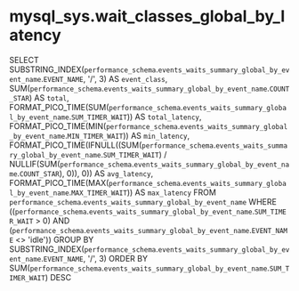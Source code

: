 # mysql_sys.wait_classes_global_by_latency

SELECT 
    SUBSTRING_INDEX(`performance_schema`.`events_waits_summary_global_by_event_name`.`EVENT_NAME`,
            '/',
            3) AS `event_class`,
    SUM(`performance_schema`.`events_waits_summary_global_by_event_name`.`COUNT_STAR`) AS `total`,
    FORMAT_PICO_TIME(SUM(`performance_schema`.`events_waits_summary_global_by_event_name`.`SUM_TIMER_WAIT`)) AS `total_latency`,
    FORMAT_PICO_TIME(MIN(`performance_schema`.`events_waits_summary_global_by_event_name`.`MIN_TIMER_WAIT`)) AS `min_latency`,
    FORMAT_PICO_TIME(IFNULL((SUM(`performance_schema`.`events_waits_summary_global_by_event_name`.`SUM_TIMER_WAIT`) / NULLIF(SUM(`performance_schema`.`events_waits_summary_global_by_event_name`.`COUNT_STAR`),
                            0)),
                    0)) AS `avg_latency`,
    FORMAT_PICO_TIME(MAX(`performance_schema`.`events_waits_summary_global_by_event_name`.`MAX_TIMER_WAIT`)) AS `max_latency`
FROM
    `performance_schema`.`events_waits_summary_global_by_event_name`
WHERE
    ((`performance_schema`.`events_waits_summary_global_by_event_name`.`SUM_TIMER_WAIT` > 0)
        AND (`performance_schema`.`events_waits_summary_global_by_event_name`.`EVENT_NAME` <> 'idle'))
GROUP BY SUBSTRING_INDEX(`performance_schema`.`events_waits_summary_global_by_event_name`.`EVENT_NAME`,
        '/',
        3)
ORDER BY SUM(`performance_schema`.`events_waits_summary_global_by_event_name`.`SUM_TIMER_WAIT`) DESC
